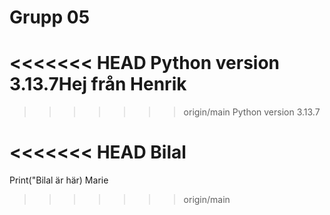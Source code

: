 # Grupp 05
<<<<<<< HEAD
Python version 3.13.7Hej från Henrik
=======
>>>>>>> origin/main
Python version 3.13.7



<<<<<<< HEAD
Bilal
=======
Print("Bilal är här)
Marie
>>>>>>> origin/main
